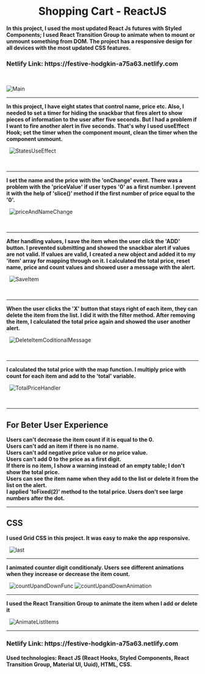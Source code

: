 <h1 style='text-align:center;'> Shopping Cart - ReactJS </h1>

<strong> In this project, I used the most updated React Js futures with Styled Components; I used React Transition Group to animate when to mount or unmount something from DOM. The project has a responsive design for all devices with the most updated CSS features. </strong>

<h3>Netlify Link: https://festive-hodgkin-a75a63.netlify.com</h3>

&nbsp;

![Main](https://user-images.githubusercontent.com/57728302/76480531-57356880-63e5-11ea-8ea1-3ecaf19dec96.gif)

<hr>

<strong> In this project, I have eight states that control name, price etc. Also, I needed to set a timer for hiding the snackbar that fires alert to show pieces of information to the user after five seconds. But I had a problem if I want to fire another alert in five seconds. That's why I used useEffect Hook; set the timer when the component mount, clean the timer when the component unmount.</strong>

&nbsp;
![StatesUseEffect](https://user-images.githubusercontent.com/57728302/76480568-7207dd00-63e5-11ea-9fef-a276e7d2e8a1.png)

&nbsp;

<hr>


<strong> I set the name and the price with the 'onChange' event. There was a problem with the 'priceValue' if user types '0' as a first number. I prevent it with the help of 'slice()' method if the first number of price equal to the '0'. </strong>

&nbsp;
![priceAndNameChange](https://user-images.githubusercontent.com/57728302/76480641-b72c0f00-63e5-11ea-8352-f81380bcf6d5.png)

&nbsp;

<hr>

<strong>After handling values, I save the item when the user click the 'ADD' button. I prevented submitting and showed the snackbar alert if values are not valid. If values are valid, I created a new object and added it to my 'item' array for mapping through on it. I calculated the total price, reset name, price and count values and showed user a message with the alert.</strong>

&nbsp;
![SaveItem](https://user-images.githubusercontent.com/57728302/76480699-e6428080-63e5-11ea-89cf-6342c17474fb.png)

&nbsp;

<hr>

<strong>When the user clicks the 'X' button that stays right of each item, they can delete the item from the list. I did it with the filter method. After removing the item, I calculated the total price again and showed the user another alert. </strong>

&nbsp;
![DeleteItemCoditionalMessage](https://user-images.githubusercontent.com/57728302/76481080-f27b0d80-63e6-11ea-931d-3e616b5790e2.png)

&nbsp;

<hr>

<strong> I calculated the total price with the map function. I multiply price with count for each item and add to the 'total' variable.</strong>

&nbsp;
![TotalPriceHandler](https://user-images.githubusercontent.com/57728302/76481376-b1372d80-63e7-11ea-8919-277c56fe5edc.png)

&nbsp;

<hr>

<h2> For Beter User Experience </h2>

<strong>
Users can't decrease the item count if it is equal to the 0. <br>
Users can't add an item if there is no name.<br>
Users can't add negative price value or no price value.<br>
Users can't add 0 to the price as a first digit.<br>
If there is no item, I show a warning instead of an empty table; I don't show the total price. <br>
Users can see the item name when they add to the list or delete it from the list on the alert.<br>
I applied  'toFixed(2)' method to the total price. Users don't see large numbers after the dot.
</strong>
&nbsp;

<hr>

<h2>CSS</h2>
<strong> I used Grid CSS in this project. It was easy to make the app responsive. </strong>

&nbsp;
![last](https://user-images.githubusercontent.com/57728302/77611486-d3f33700-6efb-11ea-9472-0b594895db42.png)
&nbsp;
<hr>
<strong>I animated counter digit conditionaly. Users see different animations when they increase or decrease the item count.</strong>

&nbsp;
![countUpandDownFunc](https://user-images.githubusercontent.com/57728302/76482085-906fd780-63e9-11ea-9311-268517943b2d.png)
![countUpandDownAnimation](https://user-images.githubusercontent.com/57728302/76482087-91a10480-63e9-11ea-9c1e-3722c63fe221.png)
&nbsp;
<hr>
<strong> I used the React Transition Group to animate the item when I add or delete it </strong>

&nbsp;
![AnimateListItems](https://user-images.githubusercontent.com/57728302/76482302-26a3fd80-63ea-11ea-98ab-31d0d30bc011.png)
&nbsp;

<hr>

<h3>Netlify Link: https://festive-hodgkin-a75a63.netlify.com</h3>
<h4><strong>Used technologies: </strong> React JS (React Hooks, Styled Components, React Transition Group, Material UI, Uuid),  HTML, CSS.  </h4>




